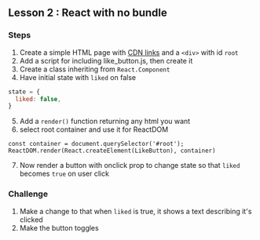 ## Lesson 2 : React with no bundle

### Steps
1. Create a simple HTML page with [CDN links](https://reactjs.org/docs/cdn-links.html) and a `<div>` with id `root`
2. Add a script for including like_button.js, then create it
3. Create a class inheriting from `React.Component`
4. Have initial state with `liked` on false
```js
state = {
  liked: false,
}
```
5. Add a `render()` function returning any html you want
6. select root container and use it for ReactDOM
```
const container = document.querySelector('#root');
ReactDOM.render(React.createElement(LikeButton), container)
```
7. Now render a button with onclick prop to change state so that `liked` becomes `true` on user click 

### Challenge
1. Make a change to that when `liked` is true, it shows a text describing it's clicked
2. Make the button toggles